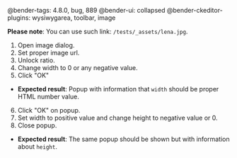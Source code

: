 @bender-tags: 4.8.0, bug, 889
@bender-ui: collapsed
@bender-ckeditor-plugins: wysiwygarea, toolbar, image

**Please note**: You can use such link: `/tests/_assets/lena.jpg`.

1. Open image dialog.
2. Set proper image url.
3. Unlock ratio.
4. Change width to 0 or any negative value.
5. Click "OK"
  * **Expected result**: Popup with information that `width` should be proper HTML number value.
6. Click "OK" on popup.
7. Set width to positive value and change height to negative value or 0.
8. Close popup.
  * **Expected result**: The same popup should be shown but with information about `height`.

